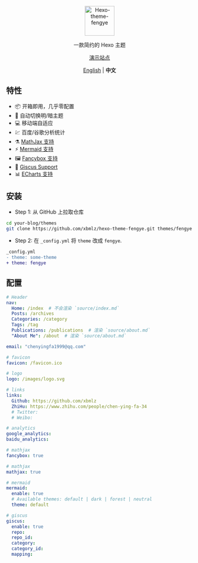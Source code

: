 <p align='center'>
  <img src='https://raw.githubusercontent.com/chen-yingfa/hexo-theme-fengye/main/source/images/logo.svg' alt='Hexo-theme-fengye' width='80'/>
</p>
<p align='center'>
  一款简约的 Hexo 主题
</p>
<p align='center'>
  <a href="https://chen-yingfa.github.io">演示站点</a>
</p>

<p align='center'>
<a href="https://github.com/chen-yingfa/hexo-theme-fengye/blob/main/README.md">English</a> | <b>中文</b>

</p>

## 特性

- 📦 开箱即用，几乎零配置
- 🎨 自动切换明/暗主题
- 💻 移动端自适应
- 💹 百度/谷歌分析统计
- ⚗️ [MathJax 支持](http://docs.mathjax.org/en/latest/)
- ⚡️ [Mermaid 支持](https://mermaid-js.github.io/mermaid)
- 🖼️ [Fancybox 支持](https://fancyapps.com/docs/ui/fancybox)
- 🦜 [Giscus Support](https://giscus.app/zh-CN)
- 📊 [ECharts 支持](https://echarts.apache.org/)

## 安装

- Step 1: 从 GitHub 上拉取仓库

```bash
cd your-blog/themes
git clone https://github.com/xbmlz/hexo-theme-fengye.git themes/fengye
```

- Step 2: 在 `_config.yml` 将 `theme` 改成 `fengye`.

```diff
_config.yml
- theme: some-theme
+ theme: fengye
```

## 配置

```yaml
# Header
nav:
  Home: /index  # 不会渲染 `source/index.md`
  Posts: /archives
  Categories: /category
  Tags: /tag
  Publications: /publications  # 渲染 `source/about.md`
  "About Me": /about  # 渲染 `source/about.md`

email: "chenyingfa1999@qq.com"

# favicon
favicon: /favicon.ico

# logo
logo: /images/logo.svg

# links
links:
  Github: https://github.com/xbmlz
  ZhiHu: https://www.zhihu.com/people/chen-ying-fa-34
  # Twitter:
  # Weibo:

# analytics
google_analytics:
baidu_analytics:

# mathjax
fancybox: true

# mathjax
mathjax: true

# mermaid
mermaid:
  enable: true
  # Available themes: default | dark | forest | neutral
  theme: default

# giscus
giscus:
  enable: true
  repo:
  repo_id:
  category:
  category_id:
  mapping:
```


